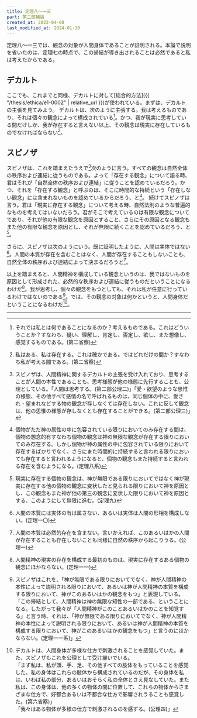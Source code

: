 ```yaml
---
title: 定理八～一三
part: 第二部補論
created_at: 2022-04-08
last_modified_at: 2024-01-30
---
```


定理八～一三では、観念の対象が人間身体であることが証明される。本論で説明を省いたのは、定理七の時点で、この帰結が導き出されることは必然であると私は考えたからである。

## デカルト

ここでも、これまでと同様、デカルトに対して[総合的方法]({{ "/thesis/ethica/e1-0002" | relative_url }})が使われている。まずは、デカルトの主張を見てみよう。
デカルトは、次のように主張する。我は考えるものであり、それは個々の観念によって構成されている[^ref1]。かつ、我が現実に思考している間だけしか、我が存在すると言えない以上、その観念は現実に存在しているものでなければならない[^ref2]。

[^ref1]:それでは私とは何であることになるのか？考えるものである。これはどういうことか？すなわち、疑い、理解し、肯定し、否定し、欲し、また想像し、感覚するものである。(第二省察)

[^ref2]:私はある、私は存在する。これは確かである。ではどれだけの間か？すなわち私が考える間である。(第二省察)

## スピノザ

スピノザは、これを踏まえたうえで[^ref3]次のように言う。すべての観念は自然全体の秩序および連結に従うものである。よって「存在する観念」について語る時、君はそれが「自然全体の秩序および連結」に従うことを認めているだろう。かつ、それを「存在する観念」と呼ぶのは、そこに時間的な持続という「存在しない観念」には含まれないものを認めているからだろう、と[^ref4]。
続けてスピノザは言う。君は「現実に存在する観念」について考える時、自然法則のような普遍的なものを考えてはいないだろう。君がそこで考えているのは有限な観念についてであり、それが他の有限な観念を原因とすること、さらにその原因となる観念もまた他の有限な観念を原因とし、それが無限に続くことを認めているだろう、と[^ref5]。

[^ref3]:スピノザは、人間精神に関するデカルトの主張を受け入れており、思考することが人間の本性であることも、思考様態が他の様態に先行することも、公理としている。「人間は思考する。(第二部公理二)」「愛・欲望のような思惟の様態、その他すべて感情の名で呼ばれるものは、同じ個体の中に、愛され・望まれなどする物の観念が存しなくては存在しない。これに反して観念は、他の思惟の様態が存しなくとも存在することができる。(第二部公理三)」

[^ref4]:個物がただ神の属性の中に包容されている限りにおいてのみ存在する間は、個物の想念的有すなわち個物の観念は神の無限な観念が存在する限りにおいてのみ存在する。しかし個物が神の属性の中に包容されている限りにおいて存在するばかりでなく、さらにまた時間的に持続すると言われる限りにおいても存在すると言われるようになると、個物の観念もまた持続すると言われる存在を含むようになる。(定理八系)

[^ref5]:現実に存在する個物の観念は、神が無限である限りにおいてではなく神が現実に存在する他の個物の観念に変状したと見られる限りにおいて神を原因とし、この観念もまた神が他の第三の観念に変状した限りにおいて神を原因とする、このようにして無限に進む。(定理九)

さらに、スピノザは次のようにいう。既に証明したように、人間は実体ではない[^ref6]。人間の本質が存在を含むことはなく、人間が存在することもしないことも、自然全体の秩序および連結によって決まるだろうと[^ref7]。

[^ref6]:人間の本質には実体の有は属さない、あるいは実体は人間の形相を構成しない。(定理一〇)

[^ref7]:人間の本質は必然的存在を含まない。言いかえれば、このあるいはかの人間が存在することも存在しないことも同様に自然の秩序から起こりうる。(公理一)

以上を踏まえると、人間精神を構成している観念というのは、我ではないものを原因として形成された、必然的な秩序および連結に従うものだということになるわけだ[^ref8]。我が思考し、個々の観念をもつとしても、それは私が任意に行っているわけではないのである[^ref9]。では、その観念の対象は何かというと、人間身体だということになるわけだ[^ref10]。

[^ref8]:人間精神の現実の存在を構成する最初のものは、現実に存在するある個物の観念にほかならない。(定理一一)

[^ref9]:スピノザはこれを、「神が無限である限りにおいてでなく、神が人間精神の本性によって説明される限りにおいて、あるいは神が人間精神の本質を構成する限りにおいて、神がこのあるいはかの観念をもつ」と表現している。「この帰結として、人間精神は神の無限な知性の一部である、ということになる。したがって我々が「人間精神がこのことあるいはかのことを知覚する」と言う時、それは、「神が無限である限りにおいてでなく、神が人間精神の本性によって説明される限りにおいて、あるいは神が人間精神の本質を構成する限りにおいて、神がこのあるいはかの観念をもつ」と言うのにほかならない。(定理一一系)」

[^ref10]:デカルトは、人間身体が多様な仕方で刺激されることを感覚していた。また、スピノザもこれを公理として受け継いでいる。<br>
    「まず私は、私が頭、手、足、その他すべての肢体をもっていることを感覚した。私の身体はこれらの肢体から構成されているのだが、その身体を私は、いわば私の部分、あるいはおそらく私の全体とさえ見なしていた。また私は、この身体は、他の多くの物体の間に位置して、これらの物体からさまざまな仕方で、好都合あるいは不都合な仕方で影響されうることも感覚した。(第六省察)」<br>
    「我々はある物体が多様の仕方で刺激されるのを感ずる。(公理四)」

---